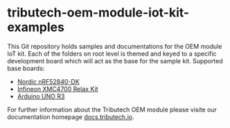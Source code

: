 # tributech-oem-module-iot-kit-examples
This Git repository holds samples and documentations for the OEM module IoT kit.
Each of the folders on root level is themed and keyed to a specific development board which will act as the base for the sample kit.
Supported base boards:

- [Nordic nRF52840-DK](https://github.com/tributech-solutions/tributech-oem-module-iot-kit-examples/tree/main/examble-nordic-nRF52840)
- [Infineon XMC4700 Relax Kit](https://github.com/tributech-solutions/tributech-oem-module-iot-kit-examples/tree/main/example-infineon-xmc4700)
- [Arduino UNO R3](https://github.com/tributech-solutions/tributech-oem-module-iot-kit-examples/tree/main/example-arduino-unoR3)

For further information about the Tributech OEM module please visite our documentation homepage [docs.tributech.io](https://docs.tributech.io/docs/oem_module/overview).
